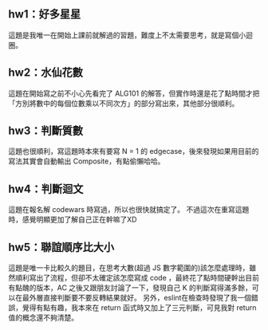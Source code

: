 ## hw1：好多星星
這題是我唯一在開始上課前就解過的習題，難度上不太需要思考，就是寫個小迴圈。

## hw2：水仙花數
這題在開始寫之前不小心先看完了 ALG101 的解答，但實作時還是花了點時間才把「方別將數中的每個位數乘以不同次方」的部分寫出來，其他部分很順利。

## hw3：判斷質數
這題也很順利，寫這題時本來有要寫 N = 1 的 edgecase，後來發現如果用目前的寫法其實會自動輸出 Composite，有點偷懶哈哈。

## hw4：判斷迴文
這題在報名解 codewars 時寫過，所以也很快就搞定了。
不過這次在重寫這題時，感覺明顯更加了解自己正在幹嘛了XD

## hw5：聯誼順序比大小
這題是唯一卡比較久的題目，在思考大數(超過 JS 數字範圍的)該怎麼處理時，雖然順利寫出了流程，但卻不太確定該怎麼寫成 code ，最終花了點時間硬幹出目前有點醜的版本，AC 之後又跟朋友討論了一下，發現自己 K 的判斷寫得滿多餘，可以在最外層直接判斷要不要反轉結果就好。
另外，eslint在檢查時發現了我一個錯誤，覺得有點有趣，我本來在 return 函式時又加上了三元判斷，可見我對 return 值的概念還不夠清楚。
